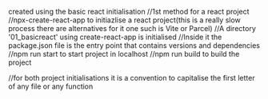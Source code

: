 created using the basic react initialisation
//1st method for a react project
//npx-create-react-app to initiazlise a react project(this is a really slow process there are alternatives for it one such is Vite or Parcel)
//A directory '01_basicreact' using create-react-app is initialised
//Inside it the package.json file is the entry point that contains versions and dependencies
//npm run start to start project in localhost
//npm run build to build the project

//for both project initialisations it is a convention to capitalise the first letter of any file or any function